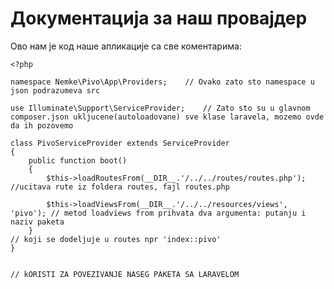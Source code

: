 # Документација за наш провајдер

Ово нам је код наше апликације са све коментарима:

    <?php

    namespace Nemke\Pivo\App\Providers;    // Ovako zato sto namespace u json podrazumeva src 

    use Illuminate\Support\ServiceProvider;    // Zato sto su u glavnom composer.json ukljucene(autoloadovane) sve klase laravela, mozemo ovde da ih pozovemo

    class PivoServiceProvider extends ServiceProvider  
    {
        public function boot()
        {
            $this->loadRoutesFrom(__DIR__.'/../../routes/routes.php');  //ucitava rute iz foldera routes, fajl routes.php

            $this->loadViewsFrom(__DIR__.'/../../resources/views', 'pivo'); // metod loadviews from prihvata dva argumenta: putanju i naziv paketa 
        }                                                                    // koji se dodeljuje u routes npr 'index::pivo'
    }


    // kORISTI ZA POVEZIVANJE NASEG PAKETA SA LARAVELOM